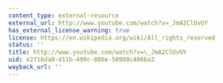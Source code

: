 ```yaml
---
content_type: external-resource
external_url: http://www.youtube.com/watch?v=_JmA2ClUvUY
has_external_license_warning: true
license: https://en.wikipedia.org/wiki/All_rights_reserved
status: ''
title: http://www.youtube.com/watch?v=\_JmA2ClUvUY
uid: e2716da0-d11b-409c-886e-50988c406ba3
wayback_url: ''
---
```

